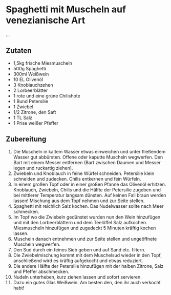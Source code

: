 # Spaghetti mit Muscheln auf venezianische Art

...

## Zutaten

- 1,5kg frische Miesmuscheln
- 500g Spaghetti
- 300ml Weißwein
- 10 EL Olivenöl
- 3 Knoblauchzehen
- 2 Lorbeerblätter
- 1 rote und eine grüne Chilishote
- 1 Bund Petersilie
- 1 Zwiebel
- 1/2 Zitrone, den Saft
- 1 TL Salz
- 1 Prise weißer Pfeffer


## Zubereitung

1. Die Muscheln in kaltem Wasser etwas einweichen und unter fließendem Wasser gut abbürsten. Offene oder kaputte Muscheln wegwerfen. Den Bart mit einem Messer entfernen (Bart zwischen Daumen und Messer legen und ruckartig ziehen).
1. Zwiebeln und Knoblauch in feine Würfel schneiden. Petersilie klein schneiden und zudecken. Chilis entkernen und fein Würfeln.
1. In einem großen Topf oder in einer großen Pfanne das Olivenöl erhitzen. Knoblauch, Zwiebeln, Chilis und die Hälfte der Petersilie zugeben und bei mittlerer Temperatur langsam dünsten. Auf keinen Fall braun werden lassen! Mischung aus dem Topf nehmen und zur Seite stellen.
1. Spaghetti mit reichlich Salz kochen. Das Nudelwasser sollte nach Meer schmecken.
1. Im Topf wo die Zwiebeln gedünstet wurden nun den Wein hinzufügen und mit den Lorbeerblättern und dem Teelöffel Salz aufkochen. Miesmuscheln hinzufügen und zugedeckt 5 Minuten kräftig kochen lassen.
1. Muscheln danach entnehmen und zur Seite stellen und ungeöffnete Muscheln wegwerfen.
1. Den Sud durch ein feines Sieb geben und auf Sand etc. filtern.
1. Die Zwiebelmischung kommt mit dem Muschelsud wieder in den Topf, anschließend wird es kräftig aufgekocht und etwas reduziert.
1. Die andere Hälfte der Petersilie hinzufügen mit der halben Zitrone, Salz und Pfeffer abschmecken.
1. Nudeln unterheben, kurz ziehen lassen und sofort servieren.
1. Dazu ein gutes Glas Weißwein. Am besten den, den ihr auch verkocht habt!

